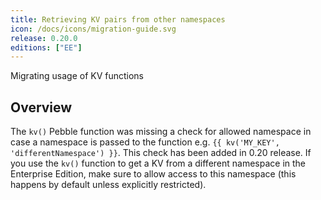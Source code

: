 ```yaml
---
title: Retrieving KV pairs from other namespaces
icon: /docs/icons/migration-guide.svg
release: 0.20.0
editions: ["EE"]
---
```


Migrating usage of KV functions

## Overview

The `kv()` Pebble function was missing a check for allowed namespace in case a namespace is passed to the function e.g. `{{ kv('MY_KEY', 'differentNamespace') }}`. This check has been added in 0.20 release. If you use the `kv()` function to get a KV from a different namespace in the Enterprise Edition, make sure to allow access to this namespace (this happens by default unless explicitly restricted).
